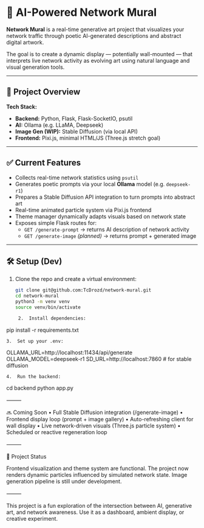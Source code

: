 # 🎨 AI-Powered Network Mural

**Network Mural** is a real-time generative art project that visualizes your network traffic through poetic AI-generated descriptions and abstract digital artwork.

The goal is to create a dynamic display — potentially wall-mounted — that interprets live network activity as evolving art using natural language and visual generation tools.

---

## 🧠 Project Overview

**Tech Stack:**
- **Backend:** Python, Flask, Flask-SocketIO, psutil
- **AI:** Ollama (e.g. LLaMA, Deepseek)
- **Image Gen (WIP):** Stable Diffusion (via local API)
- **Frontend:** Pixi.js, minimal HTML/JS (Three.js stretch goal)

---

## ✅ Current Features

- Collects real-time network statistics using `psutil`
- Generates poetic prompts via your local **Ollama** model (e.g. `deepseek-r1`)
- Prepares a Stable Diffusion API integration to turn prompts into abstract art
- Real-time animated particle system via Pixi.js frontend
- Theme manager dynamically adapts visuals based on network state
- Exposes simple Flask routes for:
  - `GET /generate-prompt` → returns AI description of network activity
  - `GET /generate-image` *(planned)* → returns prompt + generated image

---

## 🛠️ Setup (Dev)

1. Clone the repo and create a virtual environment:

   ```bash
   git clone git@github.com:TcDrozd/network-mural.git
   cd network-mural
   python3 -m venv venv
   source venv/bin/activate

	2.	Install dependencies:

pip install -r requirements.txt


	3.	Set up your .env:

OLLAMA_URL=http://localhost:11434/api/generate
OLLAMA_MODEL=deepseek-r1
SD_URL=http://localhost:7860  # for stable diffusion


	4.	Run the backend:

cd backend
python app.py



⸻

🔜 Coming Soon
	•	Full Stable Diffusion integration (/generate-image)
	•	Frontend display loop (prompt + image gallery)
	•	Auto-refreshing client for wall display
	•	Live network-driven visuals (Three.js particle system)
	•	Scheduled or reactive regeneration loop

⸻

🚧 Project Status

Frontend visualization and theme system are functional. The project now renders dynamic particles influenced by simulated network state. Image generation pipeline is still under development.

⸻

This project is a fun exploration of the intersection between AI, generative art, and network awareness. Use it as a dashboard, ambient display, or creative experiment.